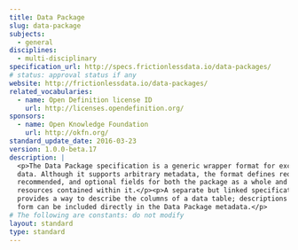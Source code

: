 ```yaml
---
title: Data Package
slug: data-package
subjects:
  - general
disciplines:
  - multi-disciplinary
specification_url: http://specs.frictionlessdata.io/data-packages/
# status: approval status if any
website: http://frictionlessdata.io/data-packages/
related_vocabularies:
  - name: Open Definition license ID
    url: http://licenses.opendefinition.org/
sponsors:
  - name: Open Knowledge Foundation
    url: http://okfn.org/
standard_update_date: 2016-03-23
version: 1.0.0-beta.17
description: |
  <p>The Data Package specification is a generic wrapper format for exchanging
  data. Although it supports arbitrary metadata, the format defines required,
  recommended, and optional fields for both the package as a whole and the
  resources contained within it.</p><p>A separate but linked specification
  provides a way to describe the columns of a data table; descriptions of this
  form can be included directly in the Data Package metadata.</p>
# The following are constants: do not modify
layout: standard
type: standard
---
```

